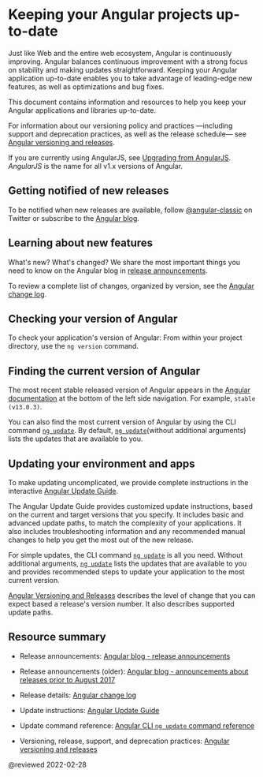 # Keeping your Angular projects up-to-date

Just like Web and the entire web ecosystem, Angular is continuously improving.
Angular balances continuous improvement with a strong focus on stability and making updates straightforward.
Keeping your Angular application up-to-date enables you to take advantage of leading-edge new features, as well as optimizations and bug fixes.

This document contains information and resources to help you keep your Angular applications and libraries up-to-date.

For information about our versioning policy and practices &mdash;including support and deprecation practices, as well as the release schedule&mdash; see [Angular versioning and releases](guide/releases "Angular versioning and releases").

<div class="alert is-helpful">

If you are currently using AngularJS, see [Upgrading from AngularJS](guide/upgrade "Upgrading from Angular JS").
*AngularJS* is the name for all v1.x versions of Angular.

</div>

<a id="announce"></a>

## Getting notified of new releases

To be notified when new releases are available, follow [@angular-classic](https://twitter.com/angular "@angular-classic on Twitter") on Twitter or subscribe to the [Angular blog](https://blog.angular.io "Angular blog").

<a id="learn"></a>

## Learning about new features

What's new? What's changed? We share the most important things you need to know on the Angular blog in [release announcements]( https://blog.angular.io/tagged/release%20notes "Angular blog - release announcements").

To review a complete list of changes, organized by version, see the [Angular change log](https://github.com/angular/angular/blob/main/CHANGELOG.md "Angular change log").

<a id="checking-version-app"></a>

## Checking your version of Angular

To check your application's version of Angular: From within your project directory, use the `ng version` command.

<a id="checking-version-angular"></a>

## Finding the current version of Angular

The most recent stable released version of Angular appears in the [Angular documentation](docs "Angular documentation") at the bottom of the left side navigation.
For example, `stable (v13.0.3)`.

You can also find the most current version of Angular by using the CLI command [`ng update`](cli/update).
By default, [`ng update`](cli/update)(without additional arguments) lists the updates that are available to you.

<a id="updating"></a>

## Updating your environment and apps

To make updating uncomplicated, we provide complete instructions in the interactive [Angular Update Guide](https://update.angular.io/ "Angular Update Guide").

The Angular Update Guide provides customized update instructions, based on the current and target versions that you specify.
It includes basic and advanced update paths, to match the complexity of your applications.
It also includes troubleshooting information and any recommended manual changes to help you get the most out of the new release.

For simple updates, the CLI command [`ng update`](cli/update) is all you need.
Without additional arguments, [`ng update`](cli/update) lists the updates that are available to you and provides recommended steps to update your application to the most current version.

[Angular Versioning and Releases](guide/releases#versioning "Angular Release Practices, Versioning") describes the level of change that you can expect based a release's version number.
It also describes supported update paths.

<a id="resources"></a>

## Resource summary

*   Release announcements:
    [Angular blog - release announcements](https://blog.angular.io/tagged/release%20notes "Angular blog announcements about recent releases")

*   Release announcements \(older\):
    [Angular blog - announcements about releases prior to August 2017](https://blog.angularjs.org/search?q=available&by-date=true "Angular blog announcements about releases prior to August 2017")

*   Release details:
    [Angular change log](https://github.com/angular/angular/blob/main/CHANGELOG.md "Angular change log")

*   Update instructions:
    [Angular Update Guide](https://update.angular.io/ "Angular Update Guide")

*   Update command reference:
    [Angular CLI `ng update` command reference](cli/update)

*   Versioning, release, support, and deprecation practices:
    [Angular versioning and releases](guide/releases "Angular versioning and releases")

<!-- links -->

<!-- external links -->

<!-- end links -->

@reviewed 2022-02-28

